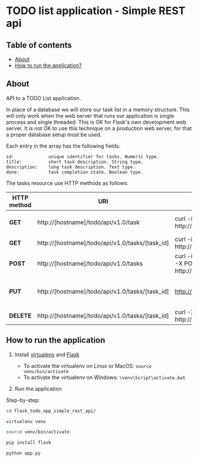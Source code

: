 # TODO list application - Simple REST api

## Table of contents

- [About](#about)
- [How to run the application?](#how-to-run-application)

## About

API to a TODO List application.

In place of a database we will store our task list in a memory structure. This will only work when the web server that runs our application is single process and single threaded. This is OK for Flask's own development web server. It is not OK to use this technique on a production web server, for that a proper database setup must be used.

Each entry in the array has the following fields:

	id: 			unique identifier for tasks. Numeric type.
	title: 			short task description. String type.
	description: 	long task description. Text type.
	done: 			task completion state. Boolean type.

The tasks resource use HTTP methods as follows:

| HTTP method |	URI | Example | Action |
| ----------- | --- | ------- | ------ |
| **GET** | http://[hostname]/todo/api/v1.0/task | curl -i http://localhost:5000/todo/api/v1.0/tasks | Retrieve list of tasks |
| **GET** | http://[hostname]/todo/api/v1.0/tasks/[task_id] | curl -i http://localhost:5000/todo/api/v1.0/tasks/1 | Retrieve a task |
| **POST** | http://[hostname]/todo/api/v1.0/tasks | curl -i -H "Content-Type: application/json" -X POST -d '{"title":"Read a book"}' http://localhost:5000/todo/api/v1.0/tasks | Create a new task |
| **PUT** | http://[hostname]/todo/api/v1.0/tasks/[task_id] | [http://localhost:5000/todo/api/v1.0/tasks](http://localhost:5000/todo/api/v1.0/tasks) | Update an existing task |
| **DELETE** | http://[hostname]/todo/api/v1.0/tasks/[task_id] | curl -X DELETE http://localhost:5000/todo/api/v1.0/tasks/2 | Delete a task |

## How to run the application

1. Install [virtualenv](https://virtualenv.pypa.io/en/latest/) and [Flask](https://palletsprojects.com/p/flask/)
	* To activate the virtualenv on Linux or MacOS: ```source venv/bin/activate```
	* To activate the virtualenv on Windows: ```\venv\Script\activate.bat```

2. Run the application

Step-by-step:

```sh
cd flask_todo_app_simple_rest_api/

virtualenv venv

source venv/bin/activate

pip install flask

python app.py
```

